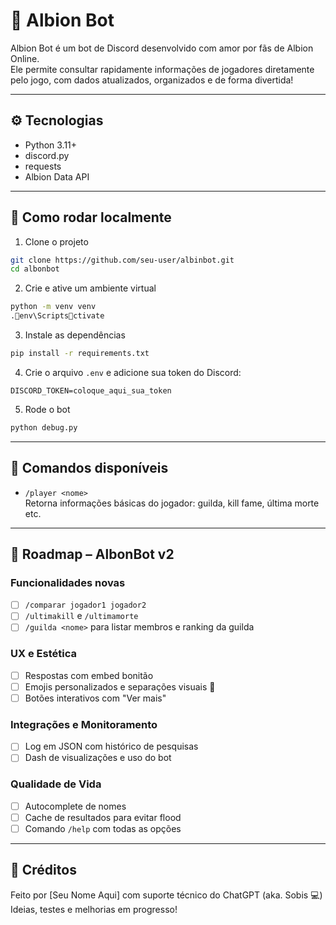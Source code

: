 # 🤖 Albion Bot

Albion Bot é um bot de Discord desenvolvido com amor por fãs de Albion Online.  
Ele permite consultar rapidamente informações de jogadores diretamente pelo jogo, com dados atualizados, organizados e de forma divertida!

---

## ⚙️ Tecnologias

- Python 3.11+
- discord.py
- requests
- Albion Data API

---

## 🚀 Como rodar localmente

1. Clone o projeto
```bash
git clone https://github.com/seu-user/albinbot.git
cd albonbot
```

2. Crie e ative um ambiente virtual
```bash
python -m venv venv
.env\Scriptsctivate
```

3. Instale as dependências
```bash
pip install -r requirements.txt
```

4. Crie o arquivo `.env` e adicione sua token do Discord:
```env
DISCORD_TOKEN=coloque_aqui_sua_token
```

5. Rode o bot
```bash
python debug.py
```

---

## 📜 Comandos disponíveis

- `/player <nome>`  
  Retorna informações básicas do jogador: guilda, kill fame, última morte etc.

---

## 📍 Roadmap – AlbonBot v2

### Funcionalidades novas
- [ ] `/comparar jogador1 jogador2`
- [ ] `/ultimakill` e `/ultimamorte`
- [ ] `/guilda <nome>` para listar membros e ranking da guilda

### UX e Estética
- [ ] Respostas com embed bonitão
- [ ] Emojis personalizados e separações visuais 🧩
- [ ] Botões interativos com "Ver mais"

### Integrações e Monitoramento
- [ ] Log em JSON com histórico de pesquisas
- [ ] Dash de visualizações e uso do bot

### Qualidade de Vida
- [ ] Autocomplete de nomes
- [ ] Cache de resultados para evitar flood
- [ ] Comando `/help` com todas as opções

---

## 🙌 Créditos

Feito por [Seu Nome Aqui] com suporte técnico do ChatGPT (aka. Sobis 💻)  
Ideias, testes e melhorias em progresso!
